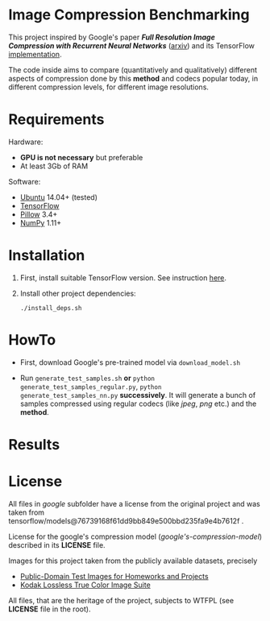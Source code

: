 # Image Compression Benchmarking

This project inspired by Google's paper ***Full Resolution Image Compression with Recurrent Neural Networks*** ([arxiv](https://arxiv.org/abs/1608.05148)) and its TensorFlow [implementation](https://github.com/tensorflow/models/tree/master/compression).

The code inside aims to compare (quantitatively and qualitatively) different aspects of compression done by this **method** and codecs popular today, in different compression levels, for different image resolutions.

# Requirements

Hardware:

* **GPU is not necessary** but preferable
* At least 3Gb of RAM

Software:

* [Ubuntu](https://www.ubuntu.com/) 14.04+ (tested)
* [TensorFlow](https://www.tensorflow.org/)
* [Pillow](https://python-pillow.org/) 3.4+
* [NumPy](http://www.numpy.org/) 1.11+

# Installation

1. First, install suitable TensorFlow version. See instruction [here](https://github.com/tensorflow/tensorflow/blob/master/tensorflow/g3doc/get_started/os_setup.md).

2. Install other project dependencies:

    `./install_deps.sh`

# HowTo

* First, download Google's pre-trained model via `download_model.sh`

* Run `generate_test_samples.sh` **or** `python generate_test_samples_regular.py`, `python generate_test_samples_nn.py` **successively**. It will generate a bunch of samples compressed using regular codecs (like *jpeg*, *png* etc.) and the **method**.

# Results

# License
All files in *google* subfolder have a license from the original project and was taken from tensorflow/models@76739168f61dd9bb849e500bbd235fa9e4b7612f .

License for the google's compression model (*google's-compression-model*) described in its **LICENSE** file.

Images for this project taken from the publicly available datasets, precisely

* [Public-Domain Test Images for Homeworks and Projects](http://homepages.cae.wisc.edu/~ece533/images/)
* [Kodak Lossless True Color Image Suite](http://r0k.us/graphics/kodak/)

All files, that are the heritage of the project, subjects to WTFPL (see **LICENSE** file in the root).